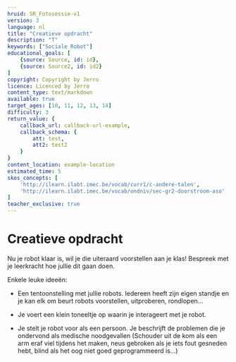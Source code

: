 ```yaml
---
hruid: SR_Fotosessie-v1
version: 3
language: nl
title: "Creatieve opdracht"
description: "T"
keywords: ["Sociale Robot"]
educational_goals: [
    {source: Source, id: id}, 
    {source: Source2, id: id2}
]
copyright: Copyright by Jerro
licence: Licenced by Jerro
content_type: text/markdown
available: true
target_ages: [10, 11, 12, 13, 14]
difficulty: 3
return_value: {
    callback_url: callback-url-example,
    callback_schema: {
        att: test,
        att2: test2
    }
}
content_location: example-location
estimated_time: 5
skos_concepts: [
    'http://ilearn.ilabt.imec.be/vocab/curr1/c-andere-talen', 
    'http://ilearn.ilabt.imec.be/vocab/ondniv/sec-gr2-doorstroom-aso'
]
teacher_exclusive: true
---
```


# Creatieve opdracht
Nu je robot klaar is, wil je die uiteraard voorstellen aan je klas! Bespreek met je leerkracht hoe jullie dit gaan doen.

Enkele leuke ideeën:
* Een tentoonstelling met jullie robots. Iedereen heeft zijn eigen standje en je kan elk om beurt robots voorstellen, uitproberen, rondlopen...

* Je voert een klein toneeltje op waarin je interageert met je robot.

* Je stelt je robot voor als een persoon. Je beschrijft de problemen die je ondervond als medische noodgevallen (Schouder uit de kom als een arm eraf viel tijdens het maken, neus gebroken als je iets fout gesneden hebt, blind als het oog niet goed geprogrammeerd is...)